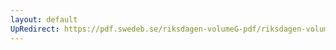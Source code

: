 ```yaml
---
layout: default
UpRedirect: https://pdf.swedeb.se/riksdagen-volumeG-pdf/riksdagen-volumeG-pdf/data/199495/reg_199495_SoU.pdf
---
```

